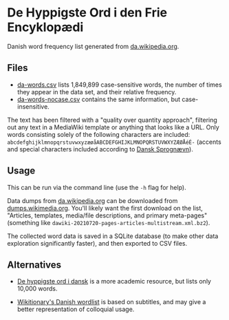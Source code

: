 # De Hyppigste Ord i den Frie Encyklopædi

Danish word frequency list generated from [da.wikipedia.org](https://da.wikipedia.org/).

## Files

* [da-words.csv](./da-words.csv) lists 1,849,899 case-sensitive words, the number of times they appear in the data set, and their relative frequency.
* [da-words-nocase.csv](./da-words.csv) contains the same information, but case-insensitive.


The text has been filtered with a "quality over quantity approach", filtering out any text in a MediaWiki template or anything that looks like a URL. Only words consisting solely of the following characters are included: `abcdefghijklmnopqrstuvwxyzæøåABCDEFGHIJKLMNOPQRSTUVWXYZÆØÅéÉ-` (accents and special characters included according to [Dansk Sprognævn](https://dsn.dk/ordboeger/retskrivningsordbogen/%C2%A7-1-6-bogstaver-og-tegn/%C2%A7-2-tegn/)).

## Usage

This can be run via the command line (use the `-h` flag for help). 

Data dumps from [da.wikipedia.org](https://da.wikipedia.org/) can be downloaded from [dumps.wikimedia.org](https://dumps.wikimedia.org/dawiki/). You'll likely want the first download on the list, "Articles, templates, media/file descriptions, and primary meta-pages" (something like `dawiki-20210720-pages-articles-multistream.xml.bz2`).

The collected word data is saved in a SQLite database (to make other data exploration significantly faster), and then exported to CSV files.

## Alternatives

* [De hyppigste ord i dansk](https://korpus.dsl.dk/resources/details/freq-lemmas.html) is a more academic resource, but lists only 10,000 words.

* [Wikitionary's Danish wordlist](https://en.wiktionary.org/wiki/Wiktionary:Frequency_lists/Danish_wordlist) is based on subtitles, and may give a better representation of colloquial usage.
